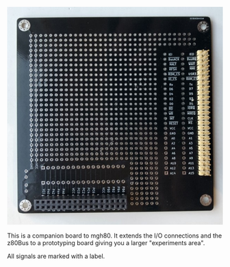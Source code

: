 ![picture of v1.0](https://github.com/Kris-Sekula/mgh80/blob/main/ProtoBoard/mgh80_proto_hw_v1.0.jpg)

This is a companion board to mgh80. It extends the I/O connections and the z80Bus to a prototyping board giving you a larger "experiments area".

All signals are marked with a label.
